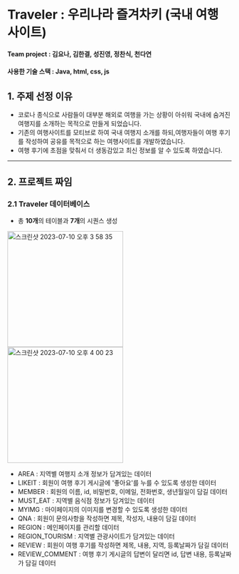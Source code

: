 # Traveler : 우리나라 즐겨차키 (국내 여행 사이트)
#### Team project : 김요나, 김한결, 성진영, 정찬식, 천다연
#### 사용한 기술 스택 : Java, html, css, js
## 1. 주제 선정 이유
+ 코로나 종식으로 사람들이 대부분 해외로 여행을 가는 상황이 아쉬워 국내에 숨겨진 여행지를 소개하는 목적으로 만들게 되었습니다.
+ 기존의 여행사이트를 모티브로 하여 국내 여행지 소개를 하되,여행자들이 여행 후기를 작성하여 공유를 목적으로 하는 여행사이트를 개발하였습니다.
+ 여행 후기에 초점을 맞춰서 더 생동감있고 최신 정보를 알 수 있도록 하였습니다.
---
## 2. 프로젝트 짜임
### 2.1 Traveler 데이터베이스
+ 총 **10개**의 테이블과 **7개**의 시퀀스 생성 <br>

<img width="260" alt="스크린샷 2023-07-10 오후 3 58 35" src="https://github.com/cdayeon/Traveler_Web/assets/119835857/4bd89c3e-1b46-4e91-b878-dc2bf9a07703"> <br>
<img width="260" alt="스크린샷 2023-07-10 오후 4 00 23" src="https://github.com/cdayeon/Traveler_Web/assets/119835857/73e2f4f7-22fb-49c0-ad64-48bf50190336">
<br>
+ AREA : 지역별 여행지 소개 정보가 담겨있는 데이터 <br>
+ LIKEIT : 회원이 여행 후기 게시글에 '좋아요'를 누를 수 있도록 생성한 데이터 <br>
+ MEMBER : 회원의 이름, id, 비밀번호, 이메일, 전화번호, 생년월일이 담길 데이터 <br>
+ MUST_EAT : 지역별 음식점 정보가 담겨있는 데이터 <br>
+ MYIMG : 마이페이지의 이미지를 변경할 수 있도록 생성한 데이터 <br>
+ QNA : 회원이 문의사항을 작성하면 제목, 작성자, 내용이 담길 데이터 <br>
+ REGION : 메인페이지를 관리할 데이터 <br>
+ REGION_TOURISM : 지역별 관광사이트가 담겨있는 데이터 <br>
+ REVIEW : 회원이 여행 후기를 작성하면 제목, 내용, 지역, 등록날짜가 담길 데이터 <br>
+ REVIEW_COMMENT : 여행 후기 게시글의 답변이 달리면 id, 답변 내용, 등록날짜가 담길 데이터 <br>




